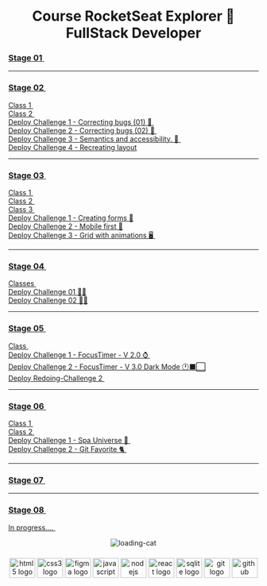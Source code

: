 <h1 align="center"> Course RocketSeat Explorer 🚀 FullStack Developer </h1>
 
### <a  href="https://github.com/renyzeraa/rocketseat-explorer/tree/master/Stage01"> Stage 01 </a>&nbsp;
<hr>

### <a  href="https://github.com/renyzeraa/explorer-rocketseat/tree/master/Stage02"> Stage 02 </a>&nbsp;

<a href="https://renyzeraa.github.io/rocketseat-explorer/Stage02/aula1"> Class 1 </a>&nbsp; </br>
<a href="https://renyzeraa.github.io/rocketseat-explorer/Stage02/aula2"> Class 2 </a>&nbsp; </br>
<a href="https://renyzeraa.github.io/rocketseat-explorer/Stage02/Challenge1"> Deploy Challenge 1 - Correcting bugs (01) 👀 </a>&nbsp; </br>
<a href="https://renyzeraa.github.io/rocketseat-explorer/Stage02/Challenge2"> Deploy Challenge 2 - Correcting bugs (02) 👀 </a>&nbsp; </br>
<a href="https://renyzeraa.github.io/rocketseat-explorer/Stage02/Challenge3"> Deploy Challenge 3 - Semantics and accessibility. 💜 </a>&nbsp; </br>
<a href="https://renyzeraa.github.io/rocketseat-explorer/Stage02/Challenge4"> Deploy Challenge 4 - Recreating layout</a>&nbsp; </br>

<hr>
 
### <a align="center" href="https://github.com/renyzeraa/explorer-rocketseat/tree/master/Stage03"> Stage 03 </a>&nbsp;
<a href="https://renyzeraa.github.io/rocketseat-explorer/Stage03/aula1"> Class 1 </a>&nbsp; </br>
 <a href="https://renyzeraa.github.io/rocketseat-explorer/Stage03/aula2"> Class 2 </a>&nbsp; </br>
 <a href="https://renyzeraa.github.io/rocketseat-explorer/Stage03/aula3"> Class 3 </a>&nbsp; </br>
<a href="https://renyzeraa.github.io/rocketseat-explorer/Stage03/Challenge1"> Deploy Challenge 1 - Creating forms 📲</a>&nbsp;  
  <a href="https://renyzeraa.github.io/rocketseat-explorer/Stage03/Challenge2"> Deploy Challenge 2 - Mobile first 📱</a>&nbsp; </br>
<a href="https://renyzeraa.github.io/rocketseat-explorer/Stage03/Challenge3"> Deploy Challenge 3 - Grid with animations 🖥 </a>&nbsp; </br>
<hr>

### <a align="center" href="https://github.com/renyzeraa/explorer-rocketseat/tree/master/Stage04"> Stage 04 </a>&nbsp;

<a href="https://github.com/renyzeraa/explorer-rocketseat/tree/master/Stage04/aulas"> Classes </a>&nbsp; </br>
<a href="https://renyzeraa.github.io/rocketseat-explorer/Stage04/Challenge1"> Deploy Challenge 01 ✍🏽</a>&nbsp; </br>
<a href="https://renyzeraa.github.io/rocketseat-explorer/Stage04/Challenge2"> Deploy Challenge 02 ✍🏽</a>&nbsp; <hr>

### <a align="center" href="https://github.com/renyzeraa/rocketseat-explorer/tree/master/Stage05"> Stage 05 </a>&nbsp;

<a href="https://renyzeraa.github.io/rocketseat-explorer/Stage05/Aula"> Class </a>&nbsp; </br>
<a href="https://renyzeraa.github.io/rocketseat-explorer/Stage05/Challenge2"> Deploy Challenge 1 - FocusTimer - V 2.0 ⌚️ </a>&nbsp; </br>
<a href="https://renyzeraa.github.io/rocketseat-explorer/Stage05/Challenge2"> Deploy Challenge 2 - FocusTimer - V 3.0 Dark Mode 🕐⬛️⬜️</a>&nbsp; </br>
<a href="https://renyzeraa.github.io/rocketseat-explorer/Stage05/Redoing-Challenge2"> Deploy Redoing-Challenge 2 </a>&nbsp; </br>

<hr>

### <a align="center" href="https://github.com/renyzeraa/rocketseat-explorer/tree/master/Stage06"> Stage 06 </a>&nbsp;

<a href="https://renyzeraa.github.io/rocketseat-explorer/Stage06/aula1"> Class 1 </a>&nbsp; </br>
<a href="https://github.com/renyzeraa/rocketseat-explorer/tree/master/Stage06/aula2"> Class 2 </a>&nbsp; </br>
<a href="https://renyzeraa.github.io/rocketseat-explorer/Stage06/Challenge1"> Deploy Challenge 1 - Spa Universe 🌌 </a>&nbsp; </br>
<a href="https://renyzeraa.github.io/rocketseat-explorer/Stage06/Challenge2"> Deploy Challenge 2 - Git Favorite 🐈 </a>&nbsp; </br>

<hr>

### <a align="center" href="https://github.com/renyzeraa/rocketseat-explorer/tree/master/Stage07"> Stage 07 </a>&nbsp; </br>

<hr>

### <a align="center" href="https://github.com/renyzeraa/rocketseat-explorer/tree/master/Stage08"> Stage 08 </a>&nbsp; </br>

<a href="https://renyzeraa.github.io/rocketseat-explorer/Stage08"> In progress.... </a>&nbsp; </br>

<div align="center">
  
![loading-cat](https://user-images.githubusercontent.com/101990719/175840620-1627db7d-a201-403c-a5c5-3b3420593140.gif)
</div>

###

<div align="center">
  <img src="https://cdn.jsdelivr.net/gh/devicons/devicon/icons/html5/html5-original.svg" height="40" width="52" alt="html5 logo"  />
  <img src="https://cdn.jsdelivr.net/gh/devicons/devicon/icons/css3/css3-original.svg" height="40" width="52" alt="css3 logo"  />
  <img src="https://cdn.jsdelivr.net/gh/devicons/devicon/icons/figma/figma-original.svg" height="40" width="52" alt="figma logo"   />        
  <img src="https://cdn.jsdelivr.net/gh/devicons/devicon/icons/javascript/javascript-original.svg" height="40" width="52" alt="javascript logo"  />
  <img src="https://cdn.jsdelivr.net/gh/devicons/devicon/icons/nodejs/nodejs-original.svg" height="40" width="52" alt="nodejs logo"  />
  <img src="https://cdn.jsdelivr.net/gh/devicons/devicon/icons/react/react-original-wordmark.svg" height="40" width="52" alt="react logo" />
  <img src="https://cdn.jsdelivr.net/gh/devicons/devicon/icons/sqlite/sqlite-original-wordmark.svg" height="40" width="52" alt="sqlite logo" /> 
  <img src="https://cdn.jsdelivr.net/gh/devicons/devicon/icons/git/git-original.svg" height="40" width="52" alt="git logo"  />
  <img src="https://cdn.jsdelivr.net/gh/devicons/devicon/icons/github/github-original.svg" height="40" width="52" alt="github logo"   />                                   
</div>
